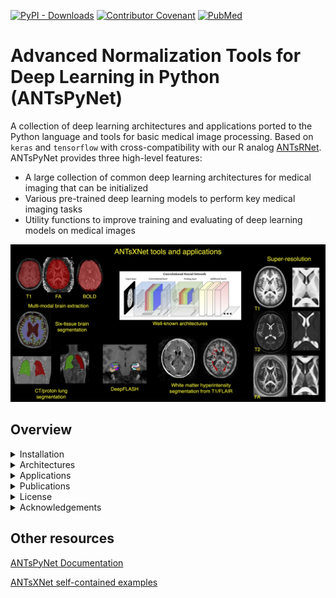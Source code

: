 [![PyPI - Downloads](https://img.shields.io/pypi/dm/antspynet?label=pypi%20downloads)](https://pypi.org/project/antspynet/)
[![Contributor Covenant](https://img.shields.io/badge/Contributor%20Covenant-v2.0%20adopted-ff69b4.svg)](code_of_conduct.md)
[![PubMed](https://img.shields.io/badge/ANTsX_paper-Open_Access-8DABFF?logo=pubmed)](https://pubmed.ncbi.nlm.nih.gov/33907199/)

# Advanced Normalization Tools for Deep Learning in Python (ANTsPyNet)

A collection of deep learning architectures and applications ported to the Python language and tools for basic medical image processing. Based on `keras` and `tensorflow` with cross-compatibility with our R analog [ANTsRNet](https://github.com/ANTsX/ANTsRNet/). ANTsPyNet provides three high-level features:

- A large collection of common deep learning architectures for medical imaging that can be initialized
- Various pre-trained deep learning models to perform key medical imaging tasks
- Utility functions to improve training and evaluating of deep learning models on medical images

<p align="middle">
  <img src="docs/figures/coreANTsXNetTools.png" width="600" />
</p>

## Overview 

<details>
<summary>Installation</summary>

### Binaries

The easiest way to install ANTsPyNet is via pip.

```
python -m pip install antspynet
```

### From Source

Alternatively, you can download and install from source.

```
git clone https://github.com/ANTsX/ANTsPyNet
cd ANTsPyNet
python -m pip install .
```

</details>

<!--
## Quickstart

The core functionality that ANTsPyNet provides is the ability to initialize a Deep Learning model based on our large collection of model architectures specifically tailored for medical images. You can then train these initialized models using your standard `keras` or `tensorflow` workflows.

An example of initializing a deep learning model based on the is provided here:

```python
from antspynet.architectures import create_autoencoder_model
model = create_autoencoder_model((784, 500, 500, 2000, 10))
model.summary()
```

We also provide a collection of pre-trained models that can perform key medical imaging processing tasks such as brain extraction, segmentation, cortical thickness, and more. An example of reading a brain image using `ANTsPy` and then performing brain extraction using our pre-trained model in `ANTsPyNet` is presented here:

```python
import ants
import antspynet

t1 = ants.image_read(antspynet.get_antsxnet_data('mprage_hippmapp3r'))

seg = antspynet.brain_extraction(t1, modality="t1", verbose=True)
ants.plot(t1, overlay=seg, overlay_alpha=0.5)
```
-->

<details>
<summary>Architectures</summary>

### Image voxelwise segmentation/regression

- [U-Net (2-D, 3-D)](https://arxiv.org/abs/1505.04597)
- [U-Net + ResNet (2-D, 3-D)](https://arxiv.org/abs/1608.04117)
- [Dense U-Net (2-D, 3-D)](https://arxiv.org/pdf/1709.07330.pdf)

### Image classification/regression

- [AlexNet (2-D, 3-D)](http://papers.nips.cc/paper/4824-imagenet-classification-with-deep-convolutional-neural-networks.pdf)
- [VGG (2-D, 3-D)](https://arxiv.org/abs/1409.1556)
- [ResNet (2-D, 3-D)](https://arxiv.org/abs/1512.03385)
- [ResNeXt (2-D, 3-D)](https://arxiv.org/abs/1611.05431)
- [WideResNet (2-D, 3-D)](http://arxiv.org/abs/1605.07146)
- [DenseNet (2-D, 3-D)](https://arxiv.org/abs/1608.06993)

### Object detection

### Image super-resolution

- [Super-resolution convolutional neural network (SRCNN) (2-D, 3-D)](https://arxiv.org/abs/1501.00092)
- [Expanded super-resolution (ESRCNN) (2-D, 3-D)](https://arxiv.org/abs/1501.00092)
- [Denoising auto encoder super-resolution (DSRCNN) (2-D, 3-D)]()
- [Deep denoise super-resolution (DDSRCNN) (2-D, 3-D)](https://arxiv.org/abs/1606.08921)
- [ResNet super-resolution (SRResNet) (2-D, 3-D)](https://arxiv.org/abs/1609.04802)
- [Deep back-projection network (DBPN) (2-D, 3-D)](https://arxiv.org/abs/1803.02735)
- [Super resolution GAN](https://arxiv.org/abs/1609.04802)

### Registration and transforms

- [Spatial transformer network (STN) (2-D, 3-D)](https://arxiv.org/abs/1506.02025)

### Generative adverserial networks

- [Generative adverserial network (GAN)](https://arxiv.org/abs/1406.2661)
- [Deep Convolutional GAN](https://arxiv.org/abs/1511.06434)
- [Wasserstein GAN](https://arxiv.org/abs/1701.07875)
- [Improved Wasserstein GAN](https://arxiv.org/abs/1704.00028)
- [Cycle GAN](https://arxiv.org/abs/1703.10593)
- [Super resolution GAN](https://arxiv.org/abs/1609.04802)

### Clustering

- [Deep embedded clustering (DEC)](https://arxiv.org/abs/1511.06335)
- [Deep convolutional embedded clustering (DCEC)](https://xifengguo.github.io/papers/ICONIP17-DCEC.pdf)

</details>

<details>
<summary>Applications</summary>

* [Brain applications](https://gist.github.com/ntustison/12a656a5fc2f6f9c4494c88dc09c5621#brain-applications)

    * [Multi-modal brain extraction](https://gist.github.com/ntustison/12a656a5fc2f6f9c4494c88dc09c5621#brain-extraction)
    * [Deep Atropos (Six-tissue brain segmentation)](https://gist.github.com/ntustison/12a656a5fc2f6f9c4494c88dc09c5621#deep-atropos)
    * [Cortical thickness](https://gist.github.com/ntustison/12a656a5fc2f6f9c4494c88dc09c5621#cortical-thickness)
    * [Desikan-Killiany-Tourville parcellation](https://gist.github.com/ntustison/12a656a5fc2f6f9c4494c88dc09c5621#desikan-killiany-tourville-parcellation)
    * [DeepFLASH (medial temporal lobe parcellation)](https://gist.github.com/ntustison/12a656a5fc2f6f9c4494c88dc09c5621#deepflash-medial-temporal-lobe-parcellation)
    * [Hippmapp3r (hippocampal segmentation)](https://gist.github.com/ntustison/12a656a5fc2f6f9c4494c88dc09c5621#hippmapp3r)
    * [Brain AGE](https://gist.github.com/ntustison/12a656a5fc2f6f9c4494c88dc09c5621#brain-age)
    * [Claustrum segmentation](https://gist.github.com/ntustison/12a656a5fc2f6f9c4494c88dc09c5621#claustrum-segmentation)
    * [Hypothalamus segmentation](https://gist.github.com/ntustison/12a656a5fc2f6f9c4494c88dc09c5621#hypothalamus-segmentation)
    * [Cerebellum morphology](https://gist.github.com/ntustison/12a656a5fc2f6f9c4494c88dc09c5621#cerebellum-morphology)
    * White matter hyperintensities segmentation 
        * [SYSU](https://gist.github.com/ntustison/12a656a5fc2f6f9c4494c88dc09c5621#white-matter-hyperintensities-segmentation-sysu)
        * [Hypermapp3r](https://gist.github.com/ntustison/12a656a5fc2f6f9c4494c88dc09c5621#white-matter-hyperintensities-segmentation-hypermapp3r)
        * [SHIVA](https://gist.github.com/ntustison/12a656a5fc2f6f9c4494c88dc09c5621#white-matter-hyperintensities-segmentation-shiva)
        * [ANTsXNet](https://gist.github.com/ntustison/12a656a5fc2f6f9c4494c88dc09c5621#white-matter-hyperintensities-segmentation-antsxnet)
    * [Perivascular spaces segmentation (SHIVA)](https://gist.github.com/ntustison/12a656a5fc2f6f9c4494c88dc09c5621#perivascular-spaces-segmentation-shiva)
    * [Brain tumor segmentation](https://gist.github.com/ntustison/12a656a5fc2f6f9c4494c88dc09c5621#brain-tumor-segmentation)
    * [MRA-TOF vessel segmentation](https://gist.github.com/ntustison/12a656a5fc2f6f9c4494c88dc09c5621#mra-tof-vessel-segmentation)
    * [Lesion segmentation (WIP)](https://gist.github.com/ntustison/12a656a5fc2f6f9c4494c88dc09c5621#lesion-segmentation-wip)
    * [Whole head inpainting](https://gist.github.com/ntustison/12a656a5fc2f6f9c4494c88dc09c5621#whole-head-inpainting)

* [Lung applications](https://gist.github.com/ntustison/12a656a5fc2f6f9c4494c88dc09c5621#lung-applications)

    * [Lung extraction](https://gist.github.com/ntustison/12a656a5fc2f6f9c4494c88dc09c5621#lung-extraction) 
    * [Functional lung segmentation](https://gist.github.com/ntustison/12a656a5fc2f6f9c4494c88dc09c5621#functional-lung-segmentation)
    * [Pulmonary artery segmentation](https://gist.github.com/ntustison/12a656a5fc2f6f9c4494c88dc09c5621#pulmonary-artery-segmentation)
    * [Pulmonary airway segmentation](https://gist.github.com/ntustison/12a656a5fc2f6f9c4494c88dc09c5621#pulmonary-airway-segmentation)
    * [CheXNet](https://gist.github.com/ntustison/12a656a5fc2f6f9c4494c88dc09c5621#chexnet)

* [Mouse applications](https://gist.github.com/ntustison/12a656a5fc2f6f9c4494c88dc09c5621#mouse-applications)
    * [Mouse brain extraction](https://gist.github.com/ntustison/12a656a5fc2f6f9c4494c88dc09c5621#mouse-brain-extraction)
    * [Mouse brain parcellation](https://gist.github.com/ntustison/12a656a5fc2f6f9c4494c88dc09c5621#mouse-brain-parcellation)
    * [Mouse cortical thickness](https://gist.github.com/ntustison/12a656a5fc2f6f9c4494c88dc09c5621#mouse-cortical-thickness)

* [General applications](https://gist.github.com/ntustison/12a656a5fc2f6f9c4494c88dc09c5621#general-applications)

    * [MRI super resolution](https://gist.github.com/ntustison/12a656a5fc2f6f9c4494c88dc09c5621#mri-super-resolution)
    * [No reference image quality assesment using TID](https://gist.github.com/ntustison/12a656a5fc2f6f9c4494c88dc09c5621#no-reference-image-quality-assesment-using-tid)
    * [Full reference image quality assessment](https://gist.github.com/ntustison/12a656a5fc2f6f9c4494c88dc09c5621#full-reference-image-quality-assessment)

* [Data augmentation](https://gist.github.com/ntustison/12a656a5fc2f6f9c4494c88dc09c5621#data-augmentation)

    * [Noise](https://gist.github.com/ntustison/12a656a5fc2f6f9c4494c88dc09c5621#noise)
    * [Histogram intensity warping](https://gist.github.com/ntustison/12a656a5fc2f6f9c4494c88dc09c5621#histogram-intensity-warping)
    * [Simulate bias field](https://gist.github.com/ntustison/12a656a5fc2f6f9c4494c88dc09c5621#simulate-bias-field)
    * [Random spatial transformations](https://gist.github.com/ntustison/12a656a5fc2f6f9c4494c88dc09c5621#random-spatial-transformations)
    * [Combined](https://gist.github.com/ntustison/12a656a5fc2f6f9c4494c88dc09c5621#combined)

</details>

<details>
<summary>Publications</summary>

- Nicholas J. Tustison, Min Chen, Fae N. Kronman, Jeffrey T. Duda, Clare Gamlin, Mia G. Tustison, Michael Kunst, Rachel Dalley, Staci Sorenson, Quanxi Wang, Lydia Ng, Yongsoo Kim, and James C. Gee.  The ANTsX Ecosystem for Mapping the Mouse Brain. [(biorxiv)](https://www.biorxiv.org/content/10.1101/2024.05.01.592056v1)

- Nicholas J. Tustison, Michael A. Yassa, Batool Rizvi, Philip A. Cook, Andrew J. Holbrook, Mithra Sathishkumar, Mia G. Tustison, James C. Gee, James R. Stone, and Brian B. Avants. ANTsX neuroimaging-derived structural phenotypes of UK Biobank. _Scientific Reports_, 14(1):8848, Apr 2024. [(pubmed)](https://pubmed.ncbi.nlm.nih.gov/38632390/)

- Nicholas J. Tustison, Talissa A. Altes, Kun Qing, Mu He, G. Wilson Miller, Brian B. Avants, Yun M. Shim, James C. Gee, John P. Mugler III, and Jaime F. Mata. Image- versus histogram-based considerations in semantic segmentation of pulmonary hyperpolarized gas images. _Magnetic Resonance in Medicine_, 86(5):2822-2836, Nov 2021. [(pubmed)](https://pubmed.ncbi.nlm.nih.gov/34227163/)

- Andrew T. Grainger, Arun Krishnaraj, Michael H. Quinones, Nicholas J. Tustison, Samantha Epstein, Daniela Fuller, Aakash Jha, Kevin L. Allman, Weibin Shi. Deep Learning-based Quantification of Abdominal Subcutaneous and Visceral Fat Volume on CT Images, _Academic Radiology_, 28(11):1481-1487, Nov 2021. [(pubmed)](https://pubmed.ncbi.nlm.nih.gov/32771313/)

- Nicholas J. Tustison, Philip A. Cook, Andrew J. Holbrook, Hans J. Johnson, John Muschelli, Gabriel A. Devenyi, Jeffrey T. Duda, Sandhitsu R. Das, Nicholas C. Cullen, Daniel L. Gillen, Michael A. Yassa, James R. Stone, James C. Gee, and Brian B. Avants for the Alzheimer’s Disease Neuroimaging Initiative. The ANTsX ecosystem for quantitative biological and medical imaging. _Scientific Reports_. 11(1):9068, Apr 2021. [(pubmed)](https://pubmed.ncbi.nlm.nih.gov/33907199/)

- Nicholas J. Tustison, Brian B. Avants, and James C. Gee. Learning image-based spatial transformations via convolutional neural networks: a review, _Magnetic Resonance Imaging_, 64:142-153, Dec 2019. [(pubmed)](https://www.ncbi.nlm.nih.gov/pubmed/31200026)

- Nicholas J. Tustison, Brian B. Avants, Zixuan Lin, Xue Feng, Nicholas Cullen, Jaime F. Mata, Lucia Flors, James C. Gee, Talissa A. Altes, John P. Mugler III, and Kun Qing. Convolutional Neural Networks with Template-Based Data Augmentation for Functional Lung Image Quantification, _Academic Radiology_, 26(3):412-423, Mar 2019. [(pubmed)](https://www.ncbi.nlm.nih.gov/pubmed/30195415)

- Andrew T. Grainger, Nicholas J. Tustison, Kun Qing, Rene Roy, Stuart S. Berr, and Weibin Shi. Deep learning-based quantification of abdominal fat on magnetic resonance images. _PLoS One_, 13(9):e0204071, Sep 2018. [(pubmed)](https://www.ncbi.nlm.nih.gov/pubmed/30235253)

- Cullen N.C., Avants B.B. (2018) Convolutional Neural Networks for Rapid and Simultaneous Brain Extraction and Tissue Segmentation. In: Spalletta G., Piras F., Gili T. (eds) Brain Morphometry. Neuromethods, vol 136. Humana Press, New York, NY [doi](https://doi.org/10.1007/978-1-4939-7647-8_2)

</details>

<details><summary>License</summary>

The ANTsPyNet package is released under an [Apache License](https://github.com/ANTsX/ANTsPyNet/blob/master/LICENSE.md).

</details>

<details>
<summary>Acknowledgements</summary>

- We gratefully acknowledge the support of the NVIDIA Corporation with the donation of two Titan Xp GPUs used for this research.

- We gratefully acknowledge the grant support of the [Office of Naval Research](https://www.onr.navy.mil) and [Cohen Veterans Bioscience](https://www.cohenveteransbioscience.org).

</details>

<!-- 
## Contributing

If you encounter an issue, have questions about using ANTsPyNet, or want to request a feature, please feel free to [file an issue](https://github.com/ANTsX/ANTsPyNet/issues). If you plan to contribute new code to ANTsPyNet, we would be very appreciative. The best place to start is again by opening an issue and discussing the potential feature with us.
-->

<!-- 
## to publish a release

before doing this - make sure you have a recent run of `pip-compile pyproject.toml`

```
rm -r -f build/ antspynet.egg-info/ dist/
python3 -m  build .
python3 -m pip install --upgrade twine
python3 -m twine upload --repository antspynet dist/*
```
-->

## Other resources

[ANTsPyNet Documentation](https://antsx.github.io/ANTsPyNet/)

[ANTsXNet self-contained examples](https://gist.github.com/ntustison/12a656a5fc2f6f9c4494c88dc09c5621#antsxnet)

